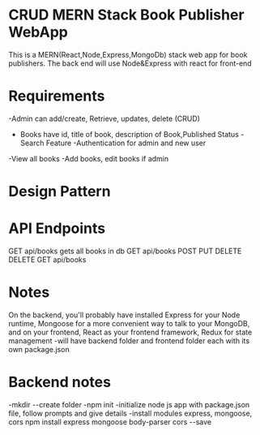 # CRUD MERN Stack Book Publisher WebApp
 This is a MERN(React,Node,Express,MongoDb) stack web app for book publishers. The back end will use Node&Express with react for front-end

# Requirements
-Admin can add/create, Retrieve, updates, delete (CRUD)
- Books have id, title of book, description of Book,Published Status
-Search Feature
-Authentication for admin and new user

-View all books
-Add books, edit books if admin

# Design Pattern


# API Endpoints
GET   api/books  gets all books in db
GET   api/books
POST
PUT
DELETE
DELETE
GET      api/books


# Notes 
On the backend, you'll probably have installed Express for your Node runtime, Mongoose for a more convenient way to talk to your MongoDB, and on your frontend, React as your frontend framework, Redux for state management 
 -will have backend folder and frontend folder each with its own package.json
# Backend notes
-mkdir <folder name> --create folder
-npm init  -initialize node js app with package.json file, follow prompts and give details
-install modules express, mongoose, cors
npm install express mongoose body-parser cors --save